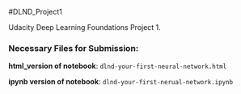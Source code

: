 #DLND_Project1

Udacity Deep Learning Foundations Project 1.

### Necessary Files for Submission:
**html_version of notebook**: `dlnd-your-first-neural-network.html`

**ipynb version of notebook**: `dlnd-your-first-nerual-network.ipynb`
